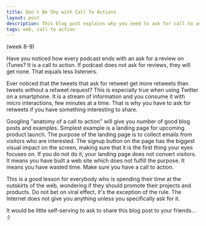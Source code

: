```yaml
---
title: Don't Be Shy with Call To Actions
layout: post
description: This blog post explains why you need to ask for call to action. Do not bet on viral effect, it's the exception of the rule. The Internet does not give you anything unless you specifically ask for it.
tags: web, call to action
---
```

(week 8-9)

Have you noticed how every podcast ends with an ask for a review on iTunes? It is a call to action. If podcast does not ask for reviews, they will get none. That equals less listeners.

Ever noticed that the tweets that ask for retweet get more retweets than tweets without a retweet request? This is especially true when using Twitter on a smartphone. It is a stream of information and you consume it with micro interactions, few minutes at a time. That is why you have to ask for retweets if you have something interesting to share.

Googling "anatomy of a call to action" will give you number of good blog posts and examples. Simplest example is a landing page for upcoming product launch. The purpose of the landing page is to collect emails from visitors who are interested. The signup button on the page has the biggest visual impact on the screen, making sure that it is the first thing your eyes focuses on. If you do not do it, your landing page does not convert visitors. It means you have built a web site which does not fulfill the purpose. It means you have wasted time. Make sure you have a call to action.

This is a good lesson for everybody who is spending their time at the outskirts of the web, wondering if they should promote their projects and products. Do not bet on viral effect, it's the exception of the rule. The Internet does not give you anything unless you specifically ask for it.

It would be little self-serving to ask to share this blog post to your friends... :)

